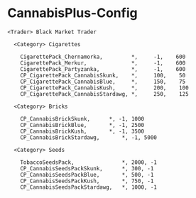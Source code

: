 # CannabisPlus-Config

    <Trader> Black Market Trader
    
      <Category> Cigarettes
      
        CigarettePack_Chernamorka,         *,     -1,    600
        CigarettePack_Merkur,              *,     -1,    600
        CigarettePack_Partyzanka,          *,     -1,    600
        CP_CigarettePack_CannabisSkunk,    *,     100,    50
        CP_CigarettePack_CannabisBlue,     *,     150,    75
        CP_CigarettePack_CannabisKush,     *,     200,    100
        CP_CigarettePack_CannabisStardawg, *,     250,    125
        
      <Category> Bricks
      
        CP_CannabisBrickSkunk,		*, -1, 1000
        CP_CannabisBrickBlue,		*, -1, 2500
        CP_CannabisBrickKush,		*, -1, 3500
        CP_CannabisBrickStardawg,		*, -1, 5000
        
      <Category> Seeds
      
        TobaccoSeedsPack,               *, 2000, -1
        CP_CannabisSeedsPackSkunk,      *, 300, -1
        CP_CannabisSeedsPackBlue,       *, 500, -1
        CP_CannabisSeedsPackKush,       *, 750, -1
        CP_CannabisSeedsPackStardawg,   *, 1000, -1
